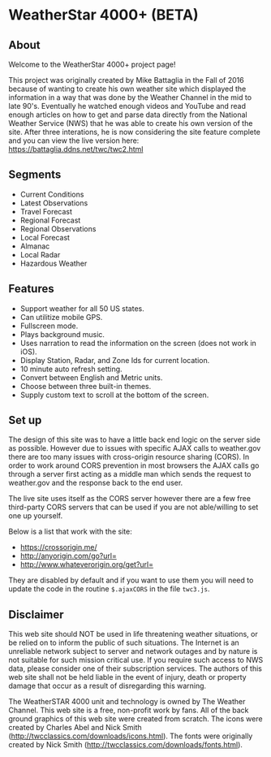 # WeatherStar 4000+ (BETA)

## About

Welcome to the WeatherStar 4000+ project page!

This project was originally created by Mike Battaglia in the Fall of 2016 because of wanting to create his own weather site which displayed the information in a way that was done by the Weather Channel in the mid to late 90's.  Eventually he watched enough videos and YouTube and read enough articles on how to get and parse data directly from the National Weather Service (NWS) that he was able to create his own version of the site.  After three interations, he is now considering the site feature complete and you can view the live version here: https://battaglia.ddns.net/twc/twc2.html

## Segments

* Current Conditions
* Latest Observations
* Travel Forecast
* Regional Forecast
* Regional Observations
* Local Forecast
* Almanac
* Local Radar
* Hazardous Weather

## Features

* Support weather for all 50 US states.
* Can utilitize mobile GPS.
* Fullscreen mode.
* Plays background music.
* Uses narration to read the information on the screen (does not work in iOS).
* Display Station, Radar, and Zone Ids for current location.
* 10 minute auto refresh setting.
* Convert between English and Metric units.
* Choose between three built-in themes.
* Supply custom text to scroll at the bottom of the screen.

## Set up

The design of this site was to have a little back end logic on the server side as possible. However due to issues with specific AJAX calls to weather.gov there are too many issues with cross-origin resource sharing (CORS).  In order to work around CORS prevention in most browsers the AJAX calls go through a server first acting as a middle man which sends the request to weather.gov and the response back to the end user.

The live site uses itself as the CORS server however there are a few free third-party CORS servers that can be used if you are not able/willing to set one up yourself.

Below is a list that work with the site:
* https://crossorigin.me/
* http://anyorigin.com/go?url=
* http://www.whateverorigin.org/get?url=

They are disabled by default and if you want to use them you will need to update the code in the routine `$.ajaxCORS` in the file `twc3.js`.

## Disclaimer

This web site should NOT be used in life threatening weather situations, or be relied on to inform the public of such situations. The Internet is an unreliable network subject to server and network outages and by nature is not suitable for such mission critical use. If you require such access to NWS data, please consider one of their subscription services. The authors of this web site shall not be held liable in the event of injury, death or property damage that occur as a result of disregarding this warning.

The WeatherSTAR 4000 unit and technology is owned by The Weather Channel. This web site is a free, non-profit work by fans. All of the back ground graphics of this web site were created from scratch.  The icons were created by Charles Abel and Nick Smith (http://twcclassics.com/downloads/icons.html).  The fonts were originally created by Nick Smith (http://twcclassics.com/downloads/fonts.html).

